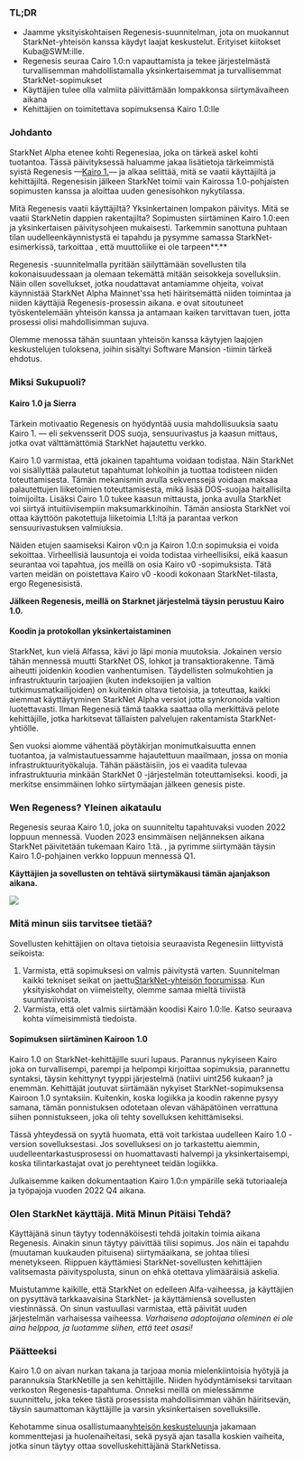 ### TL;DR

* Jaamme yksityiskohtaisen Regenesis-suunnitelman, jota on muokannut StarkNet-yhteisön kanssa käydyt laajat keskustelut. Erityiset kiitokset Kuba@SWM:ille.
* Regenesis seuraa Cairo 1.0:n vapauttamista ja tekee järjestelmästä turvallisemman mahdollistamalla yksinkertaisemmat ja turvallisemmat StarkNet-sopimukset
* Käyttäjien tulee olla valmiita päivittämään lompakkonsa siirtymävaiheen aikana
* Kehittäjien on toimitettava sopimuksensa Kairo 1.0:lle

### Johdanto

StarkNet Alpha etenee kohti Regenesiaa, joka on tärkeä askel kohti tuotantoa. Tässä päivityksessä haluamme jakaa lisätietoja tärkeimmistä syistä Regenesis —[Kairo 1.](https://medium.com/starkware/cairo-1-0-aa96eefb19a0)— ja alkaa selittää, mitä se vaatii käyttäjiltä ja kehittäjiltä. Regenesisin jälkeen StarkNet toimii vain Kairossa 1.0-pohjaisten sopimusten kanssa ja aloittaa uuden genesisohkon nykytilassa.

Mitä Regenesis vaatii käyttäjiltä? Yksinkertainen lompakon päivitys. Mitä se vaatii StarkNetin dappien rakentajilta? Sopimusten siirtäminen Kairo 1.0:een ja yksinkertaisen päivitysohjeen mukaisesti. Tarkemmin sanottuna puhtaan tilan uudelleenkäynnistystä ei tapahdu ja pysymme samassa StarkNet-esimerkissä, tarkoittaa , että muuttoliike ei ole tarpeen**.**

Regenesis -suunnitelmalla pyritään säilyttämään sovellusten tila kokonaisuudessaan ja olemaan tekemättä mitään seisokkeja sovelluksiin. Näin ollen sovellukset, jotka noudattavat antamiamme ohjeita, voivat käynnistää StarkNet Alpha Mainnet'ssa heti häiritsemättä niiden toimintaa ja niiden käyttäjiä Regenesis-prosessin aikana. e ovat sitoutuneet työskentelemään yhteisön kanssa ja antamaan kaiken tarvittavan tuen, jotta prosessi olisi mahdollisimman sujuva.

Olemme menossa tähän suuntaan yhteisön kanssa käytyjen laajojen keskustelujen tuloksena, joihin sisältyi Software Mansion -tiimin tärkeä ehdotus.

### Miksi Sukupuoli?

#### Kairo 1.0 ja Sierra

Tärkein motivaatio Regenesis on hyödyntää uusia mahdollisuuksia saatu Kairo 1. — eli sekvensserit DOS suoja, sensuurivastus ja kaasun mittaus, jotka ovat välttämättömiä StarkNet hajautettu verkko.

Kairo 1.0 varmistaa, että jokainen tapahtuma voidaan todistaa. Näin StarkNet voi sisällyttää palautetut tapahtumat lohkoihin ja tuottaa todisteen niiden toteuttamisesta. Tämän mekanismin avulla sekvenssejä voidaan maksaa palautettujen liiketoimien toteuttamisesta, mikä lisää DOS-suojaa haitallisilta toimijoilta. Lisäksi Cairo 1.0 tukee kaasun mittausta, jonka avulla StarkNet voi siirtyä intuitiivisempiin maksumarkkinoihin. Tämän ansiosta StarkNet voi ottaa käyttöön pakotettuja liiketoimia L1:ltä ja parantaa verkon sensuurivastuksen valmiuksia.

Näiden etujen saamiseksi Kairon v0:n ja Kairon 1.0:n sopimuksia ei voida sekoittaa. Virheellisiä lausuntoja ei voida todistaa virheellisiksi, eikä kaasun seurantaa voi tapahtua, jos meillä on osia Kairo v0 -sopimuksista. Tätä varten meidän on poistettava Kairo v0 -koodi kokonaan StarkNet-tilasta, ergo Regenesisistä.

**Jälkeen Regenesis, meillä on Starknet järjestelmä täysin perustuu Kairo 1.0.**

#### Koodin ja protokollan yksinkertaistaminen

StarkNet, kun vielä Alfassa, kävi jo läpi monia muutoksia. Jokainen versio tähän mennessä muutti StarkNet OS, lohkot ja transaktiorakenne. Tämä aiheutti joidenkin koodien vanhentumisen. Täydellisten solmukohtien ja infrastruktuurin tarjoajien (kuten indeksoijien ja valtion tutkimusmatkailijoiden) on kuitenkin oltava tietoisia, ja toteuttaa, kaikki aiemmat käyttäytyminen StarkNet Alpha versiot jotta synkronoida valtion luotettavasti. Ilman Regenesiä tämä taakka saattaa olla merkittävä pelote kehittäjille, jotka harkitsevat tällaisten palvelujen rakentamista StarkNet-yhtiölle.

Sen vuoksi aiomme vähentää pöytäkirjan monimutkaisuutta ennen tuotantoa, ja valmistautuessamme hajautettuun maailmaan, jossa on monia infrastruktuurityökaluja. Tähän päästäisiin, jos ei vaadita tulevaa infrastruktuuria minkään StarkNet 0 -järjestelmän toteuttamiseksi. koodi, ja merkitse ensimmäinen lohko siirtymäajan jälkeen genesis piste.

### Wen Regeness? Yleinen aikataulu

Regenesis seuraa Kairo 1.0, joka on suunniteltu tapahtuvaksi vuoden 2022 loppuun mennessä. Vuoden 2023 ensimmäisen neljänneksen aikana StarkNet päivitetään tukemaan Kairo 1:tä. , ja pyrimme siirtymään täysin Kairo 1.0-pohjainen verkko loppuun mennessä Q1.

**Käyttäjien ja sovellusten on tehtävä siirtymäkausi tämän ajanjakson aikana.**

![](/assets/1_ef85shzd2uudwex-cy8wdg-1.png)

### Mitä minun siis tarvitsee tietää?

Sovellusten kehittäjien on oltava tietoisia seuraavista Regenesiin liittyvistä seikoista:

1. Varmista, että sopimuksesi on valmis päivitystä varten. Suunnitelman kaikki tekniset seikat on jaettu[StarkNet-yhteisön foorumissa](https://community.starknet.io/t/regenesis-state-migration-current-suggestion/2080). Kun yksityiskohdat on viimeistelty, olemme samaa mieltä tiiviistä suuntaviivoista.
2. Varmista, että olet valmis siirtämään koodisi Kairo 1.0:lle. Katso seuraava kohta viimeisimmistä tiedoista.

#### Sopimuksen siirtäminen Kairoon 1.0

Kairo 1.0 on StarkNet-kehittäjille suuri lupaus. Parannus nykyiseen Kairo joka on turvallisempi, parempi ja helpompi kirjoittaa sopimuksia, parannettu syntaksi, täysin kehittynyt tyyppi järjestelmä (natiivi uint256 kukaan? ja enemmän. Kehittäjät joutuvat siirtämään nykyiset StarkNet-sopimuksensa Kairoon 1.0 syntaksiin. Kuitenkin, koska logiikka ja koodin rakenne pysyy samana, tämän ponnistuksen odotetaan olevan vähäpätöinen verrattuna siihen ponnistukseen, joka oli tehty sovelluksen kehittämiseksi.

Tässä yhteydessä on syytä huomata, että voit tarkistaa uudelleen Kairo 1.0 -version sovelluksestasi. Jos sovelluksesi on jo tarkastettu aiemmin, uudelleentarkastusprosessi on huomattavasti halvempi ja yksinkertaisempi, koska tilintarkastajat ovat jo perehtyneet teidän logiikka.

Julkaisemme kaiken dokumentaation Kairo 1.0:n ympärille sekä tutoriaaleja ja työpajoja vuoden 2022 Q4 aikana.

### Olen StarkNet käyttäjä. Mitä Minun Pitäisi Tehdä?

Käyttäjänä sinun täytyy todennäköisesti tehdä joitakin toimia aikana Regenesis. Ainakin sinun täytyy päivittää tilisi sopimus. Jos näin ei tapahdu (muutaman kuukauden pituisena) siirtymäaikana, se johtaa tiliesi menetykseen. Riippuen käyttämiesi StarkNet-sovellusten kehittäjien valitsemasta päivityspolusta, sinun on ehkä otettava ylimääräisiä askelia.

Muistutamme kaikille, että StarkNet on edelleen Alfa-vaiheessa, ja käyttäjien on pysyttävä tarkkaavaisina StarkNet- ja käyttämiensä sovellusten viestinnässä. On sinun vastuullasi varmistaa, että päivität uuden järjestelmän varhaisessa vaiheessa. *Varhaisena adoptoijana oleminen ei ole aina helppoa, ja luotamme siihen, että teet osasi!*

### Päätteeksi

Kairo 1.0 on aivan nurkan takana ja tarjoaa monia mielenkiintoisia hyötyjä ja parannuksia StarkNetille ja sen kehittäjille. Niiden hyödyntämiseksi tarvitaan verkoston Regenesis-tapahtuma. Onneksi meillä on mielessämme suunnittelu, joka tekee tästä prosessista mahdollisimman vähän häiritsevän, täysin saumattoman käyttäjille ja varsin yksinkertaisen sovelluksille.

Kehotamme sinua osallistumaan[yhteisön keskusteluun](https://community.starknet.io/t/regenesis-state-migration-current-suggestion/2080)ja jakamaan kommenttejasi ja huolenaiheitasi, sekä pysyä ajan tasalla koskien vaiheita, jotka sinun täytyy ottaa sovelluskehittäjänä StarkNetissa.